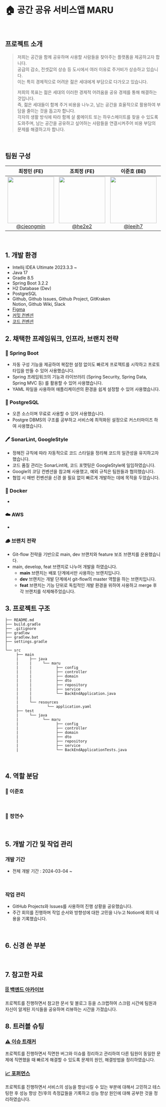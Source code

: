 # 🏠 공간 공유 서비스앱 MARU

<br>

## 프로젝트 소개

> 저희는 공간을 함께 공유하며 사용할 사람들을 찾아주는 플랫폼을 제공하고자 합니다.  
> 공급의 감소, 전셋값의 상승 등 도시에서 여러 이유로 주거비가 상승하고 있습니다.   
> 이는 특히 경제적으로 어려운 젊은 세대에게 부담으로 다가오고 있습니다.
>
> 저희의 목표는 젊은 세대의 이러한 경제적 어려움을 공유 경제를 통해 해결하는 것입니다.   
> 즉, 젊은 세대들이 함께 주거 비용을 나누고, 남는 공간을 효율적으로 활용하여 부담을 줄이는 것을 돕고자 합니다.  
> 각자의 생활 방식에 따라 함께 살 룸메이트 또는 하우스메이트를 찾을 수 있도록 도와주며, 남는 공간을 공유하고 싶어하는 사람들을 연결시켜주어 비용 부담의 문제를 해결하고자
> 합니다.

<br>

## 팀원 구성

<div align="center">

|                                                              **최정민 (FE)**                                                              |                                                          **조희정 (FE)**                                                          |                                                           **이준호 (BE)**                                                           |                                                                **정연수 (BE)**                                                                |
|:--------------------------------------------------------------------------------------------------------------------------------------:|:------------------------------------------------------------------------------------------------------------------------------:|:--------------------------------------------------------------------------------------------------------------------------------:|:------------------------------------------------------------------------------------------------------------------------------------------:|
| [<img src="https://avatars.githubusercontent.com/u/55117867?v=4" height=150 width=150> <br/> @cjeongmin](https://github.com/cjeongmin) | [<img src="https://avatars.githubusercontent.com/u/66050038?v=4" height=150 width=150> <br/> @he2e2](https://github.com/he2e2) | [<img src="https://avatars.githubusercontent.com/u/39540595?v=4" height=150 width=150> <br/> @leejh7](https://github.com/leejh7) | [<img src="https://avatars.githubusercontent.com/u/52970725?v=4" height=150 width=150> <br/> @cheesecrust](https://github.com/cheesecrust) |

</div>

<br>

## 1. 개발 환경

- Intellij IDEA Ultimate 2023.3.3 ~
- Java 17
- Gradle 8.5
- Spring Boot 3.2.2
- H2 Database (Dev)
- PostgreSQL
- Github, Github Issues, Github Project, GitKraken  
  Notion, Github Wiki, Slack
- [Figma](https://www.figma.com/file/7kNRrVNUAK9KZdMAPVBPgU/wire-frame?type=design&node-id=0-1&mode=design&t=oZJiMTmm1bsBSgXw-0)
- [커밋 컨벤션]()
- [코드 컨벤션]()
  <br>

## 2. 채택한 프레임워크, 인프라, 브랜치 전략

### 🍃 Spring Boot

- 자동 구성 기능을 제공하여 복잡한 설정 없이도 빠르게 프로젝트를 시작하고 프로토타입을 만들 수 있어 사용했습니다.
- Spring 프레임워크의 기능과 라이브러리 (Spring Security, Spring Data, Spring MVC 등) 를 활용할 수 있어 사용했습니다.
- YAML 파일을 사용하여 애플리케이션의 환경을 쉽게 설정할 수 있어 사용했습니다.

### 🐘 PostgreSQL

- 오픈 소스이며 무료로 사용할 수 있어 사용했습니다.
- Postgre DBMS의 구조를 공부하고 서비스에 최적화된 설정으로 커스터마이즈 하여 사용했습니다.

### 🖊️ SonarLint, GoogleStyle

- 정해진 규칙에 따라 자동적으로 코드 스타일을 정리해 코드의 일관성을 유지하고자 했습니다.
- 코드 품질 관리는 SonarLint에, 코드 포맷팅은 GoogleStyle에 일임하였습니다.
- Google의 코딩 컨벤션을 참고해 사용했고, 예외 규칙은 팀원들과 협의했습니다.
- 협업 시 매번 컨벤션을 신경 쓸 필요 없이 빠르게 개발하는 데에 목적을 두었습니다.

### 🐳 Docker

-

### ☁️ AWS

-

### 🪵 브랜치 전략

- Git-flow 전략을 기반으로 main, dev 브랜치와 feature 보조 브랜치를 운용했습니다.
- main, develop, feat 브랜치로 나누어 개발을 하였습니다.
    - **main** 브랜치는 배포 단계에서만 사용하는 브랜치입니다.
    - **dev** 브랜치는 개발 단계에서 git-flow의 master 역할을 하는 브랜치입니다.
    - **feat** 브랜치는 기능 단위로 독립적인 개발 환경을 위하여 사용하고 merge 후 각 브랜치를 삭제해주었습니다.
      <br>

## 3. 프로젝트 구조

```
├── README.md
├── build.gradle
├── .gitignore
├── gradlew
├── gradlew.bat
├── settings.gradle
│
└── src
     ├── main
     |     ├── java
     |     |     └── maru
     |     |           ├── config
     |     |           ├── controller
     |     |           ├── domain
     |     |           ├── dto
     |     |           ├── repository
     |     |           ├── service
     |     |           └── BackEndApplication.java
     |     |
     |     └── resources 
     |             └── application.yaml
     ├── test
     |     └── java
     |           └── maru
     |                 ├── config
     |                 ├── controller
     |                 ├── domain
     |                 ├── dto
     |                 ├── repository
     |                 ├── service
     |                 └── BackEndApplicationTests.java
```

<br>

## 4. 역할 분담

### 👻 이준호

<br>

### 🐬 정연수

<br>

## 5. 개발 기간 및 작업 관리

### 개발 기간

- 전체 개발 기간 : 2024-03-04 ~

<br>

### 작업 관리

- GitHub Projects와 Issues를 사용하여 진행 상황을 공유했습니다.
- 주간 회의를 진행하며 작업 순서와 방향성에 대한 고민을 나누고 Notion에 회의 내용을 기록했습니다.

<br>

## 6. 신경 쓴 부분

<br>

## 7. 참고한 자료

### [🗄️ 백엔드 아카이브](https://www.notion.so/Archive-256df43d0e6d4b148bf366cc7312e20b?pvs=4)

프로젝트를 진행하면서 참고한 문서 및 블로그 등을 스크랩하여 스크럼 시간에 팀원과 자신이 알게된 지식들을 공유하며 리뷰하는 시간을 가졌습니다.
<br>

## 8. 트러블 슈팅

### [⚠️ 이슈 트래커](https://www.notion.so/Issue-Tracker-bc6d59d8d90a40f0a03edac83b9d595b?pvs=4)

프로젝트를 진행하면서 직면한 버그와 이슈를 정리하고 관리하여 다른 팀원이 동일한 문제에 직면했을 때 빠르게 해결할 수 있도록 문제의 원인, 해결방법을 정리하였습니다.

### [📈 포퍼먼스](https://www.notion.so/Performance-09735be60ecb42899546424654390f93?pvs=4)

프로젝트를 진행하면서 서비스의 성능을 향상시킬 수 있는 부분에 대해서 고민하고 테스팅한 후 성능 향상 전/후의 측정값들을 기록하고 성능 향상 원인에 대해 공부한 것을
정리하였습니다.
<br>
